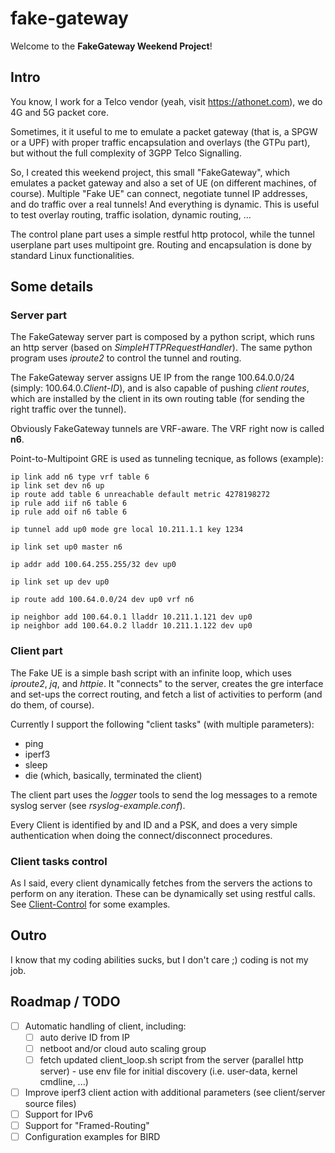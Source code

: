 # fake-gateway

Welcome to the **FakeGateway Weekend Project**!

## Intro

You know, I work for a Telco vendor (yeah, visit https://athonet.com), we do 4G and 5G packet core.

Sometimes, it it useful to me to emulate a packet gateway (that is, a SPGW or a UPF) with proper traffic encapsulation and overlays (the GTPu part), but without the full complexity of 3GPP Telco Signalling.

So, I created this weekend project, this small "FakeGateway", which emulates a packet gateway and also a set of UE (on different machines, of course).
Multiple "Fake UE" can connect, negotiate tunnel IP addresses, and do traffic over a real tunnels! And everything is dynamic.
This is useful to test overlay routing, traffic isolation, dynamic routing, ...

The control plane part uses a simple restful http protocol, while the tunnel userplane part uses multipoint gre.
Routing and encapsulation is done by standard Linux functionalities.

## Some details
### Server part
The FakeGateway server part is composed by a python script, which runs an http server (based on *SimpleHTTPRequestHandler*). The same python program uses *iproute2* to control the tunnel and routing.

The FakeGateway server assigns UE IP from the range 100.64.0.0/24 (simply: 100.64.0.*Client-ID*), and is also capable of pushing *client routes*, which are installed by the client in its own routing table (for sending the right traffic over the tunnel).

Obviously FakeGateway tunnels are VRF-aware. The VRF right now is called **n6**.

Point-to-Multipoint GRE is used as tunneling tecnique, as follows (example):
```
ip link add n6 type vrf table 6
ip link set dev n6 up
ip route add table 6 unreachable default metric 4278198272
ip rule add iif n6 table 6
ip rule add oif n6 table 6

ip tunnel add up0 mode gre local 10.211.1.1 key 1234

ip link set up0 master n6

ip addr add 100.64.255.255/32 dev up0

ip link set up dev up0

ip route add 100.64.0.0/24 dev up0 vrf n6

ip neighbor add 100.64.0.1 lladdr 10.211.1.121 dev up0
ip neighbor add 100.64.0.2 lladdr 10.211.1.122 dev up0
```

### Client part
The Fake UE is a simple bash script with an infinite loop, which uses *iproute2*, *jq*, and *httpie*.
It "connects" to the server, creates the gre interface and set-ups the correct routing, and fetch a list of activities to perform (and do them, of course).

Currently I support the following "client tasks" (with multiple parameters):
* ping
* iperf3
* sleep
* die (which, basically, terminated the client)

The client part uses the *logger* tools to send the log messages to a remote syslog server (see *rsyslog-example.conf*).

Every Client is identified by and ID and a PSK, and does a very simple authentication when doing the connect/disconnect procedures.

### Client tasks control
As I said, every client dynamically fetches from the servers the actions to perform on any iteration. These can be dynamically set using restful calls. See [Client-Control](./Client-Control-Example.md) for some examples.

## Outro
I know that my coding abilities sucks, but I don't care ;) coding is not my job.

## Roadmap / TODO
* [ ] Automatic handling of client, including:
  * [ ] auto derive ID from IP
  * [ ] netboot and/or cloud auto scaling group
  * [ ] fetch updated client_loop.sh script from the server (parallel http server) - use env file for initial discovery (i.e. user-data, kernel cmdline, ...)
* [ ] Improve iperf3 client action with additional parameters (see client/server source files)
* [ ] Support for IPv6
* [ ] Support for "Framed-Routing"
* [ ] Configuration examples for BIRD
